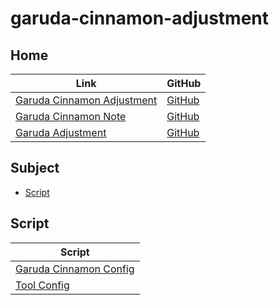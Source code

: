 

# garuda-cinnamon-adjustment




## Home

| Link | GitHub |
| ---- | ------ |
| [Garuda Cinnamon Adjustment](https://samwhelp.github.io/garuda-cinnamon-adjustment/) | [GitHub](https://github.com/samwhelp/garuda-cinnamon-adjustment) |
| [Garuda Cinnamon Note](https://samwhelp.github.io/note-about-garuda-cinnamon/) | [GitHub](https://github.com/samwhelp/note-about-garuda-cinnamon) |
| [Garuda Adjustment](https://samwhelp.github.io/garuda-adjustment/) | [GitHub](https://github.com/samwhelp/garuda-adjustment) |




## Subject

* [Script](#script)




## Script

| Script |
| ---- |
| [Garuda Cinnamon Config](https://github.com/samwhelp/garuda-cinnamon-adjustment) |
| [Tool Config](https://github.com/samwhelp/garuda-adjustment/tree/main/prototype/main/tool-config/part) |
